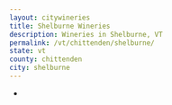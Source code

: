 ```yaml
---
layout: citywineries
title: Shelburne Wineries
description: Wineries in Shelburne, VT
permalink: /vt/chittenden/shelburne/
state: vt
county: chittenden
city: shelburne
---
```

-
